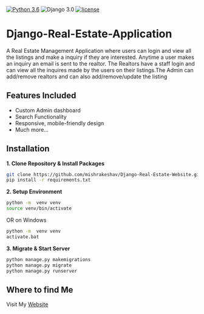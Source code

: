 [![Python 3.6](https://img.shields.io/badge/python-3.6-yellow.svg)](https://www.python.org/downloads/release/python-360/)
![Django 3.0](https://img.shields.io/badge/Django-3.0-green.svg)
[![license](https://img.shields.io/github/license/DAVFoundation/captain-n3m0.svg?style=flat-square)]()
# Django-Real-Estate-Application
A Real Estate Management Application where users can login and view all the listings and make a inquiry if they are interested. Anytime a user makes an inquiry an email is sent to the realtor. The Realtors have a staff login and can view all the inquires made by the users on their listings.The Admin can add/remove realtors and can also add/remove/update the listing 
## Features Included
- Custom Admin dashboard
- Search Functionality
- Responsive, mobile-friendly design
- Much more...

## Installation

**1. Clone Repository & Install Packages**
```sh
git clone https://github.com/mishrakeshav/Django-Real-Estate-Website.git
pip install -r requirements.txt
```
**2. Setup Environment**
```sh
python -m  venv venv
source venv/bin/activate
``````
OR on Windows
```sh
python -m  venv venv
activate.bat
``````

**3. Migrate & Start Server**
```sh
python manage.py makemigrations
python manage.py migrate
python manage.py runserver
```

## Where to find Me
Visit My [Website](https://mishrakeshav.github.io)
